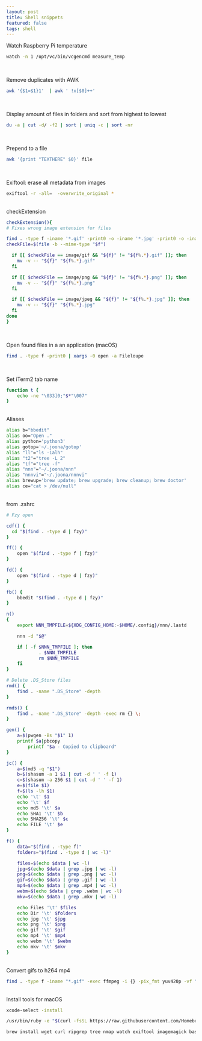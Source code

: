 ```yaml
---
layout: post
title: Shell snippets
featured: false
tags: shell
---
```


<!--more-->

Watch Raspberry Pi temperature

```sh
watch -n 1 /opt/vc/bin/vcgencmd measure_temp
```

<br/>

Remove duplicates with AWK

```sh
awk '{$1=$1}1'  | awk ' !x[$0]++'
```

<br/>

Display amount of files in folders and sort from highest to lowest

```sh
du -a | cut -d/ -f2 | sort | uniq -c | sort -nr
```

<br/>

Prepend to a file

```sh
awk '{print "TEXTHERE" $0}' file
```

<br/>

Exiftool: erase all metadata from images

```sh
exiftool -r -all=  -overwrite_original *
```

<br/>
checkExtension

```sh
checkExtension(){
# Fixes wrong image extension for files

find . -type f -iname '*.gif' -print0 -o -iname '*.jpg' -print0 -o -iname '*.jpeg' -print0 -o -iname '*.png' -print0 | while IFS= read -r -d $'\0' f; do
checkFile=$(file -b --mime-type "$f")

  if [[ $checkFile == image/gif && "${f}" != "${f%.*}.gif" ]]; then
    mv -v -- "${f}" "${f%.*}.gif"
  fi

  if [[ $checkFile == image/png && "${f}" != "${f%.*}.png" ]]; then
    mv -v -- "${f}" "${f%.*}.png"
  fi

  if [[ $checkFile == image/jpeg && "${f}" != "${f%.*}.jpg" ]]; then
    mv -v -- "${f}" "${f%.*}.jpg"
  fi
done
}
```
<br/>

Open found files in a an application (macOS)

```sh
find . -type f -print0 | xargs -0 open -a Fileloupe
```
<br/>

Set iTerm2 tab name

```sh
function t {
    echo -ne "\033]0;"$*"\007"
}
```

<br/>
Aliases

```sh
alias b="bbedit"
alias oo="Open ."
alias python='python3'
alias gotop='~/.joona/gotop'
alias "ll"="ls -1alh"
alias "t2"="tree -L 2"
alias "tf"="tree -f"
alias "nnn"="~/.joona/nnn"
alias "nnnvi"="~/.joona/nnnvi"
alias brewup='brew update; brew upgrade; brew cleanup; brew doctor'
alias ce="cat > /dev/null"
```
<br/>
from .zshrc

```sh
# Fzy open

cdf() {
  cd "$(find . -type d | fzy)"
}

ff() {
	open "$(find . -type f | fzy)"
}

fd() {
	open "$(find . -type d | fzy)"
}

fb() {
	bbedit "$(find . -type d | fzy)"
}

n()
{
    export NNN_TMPFILE=${XDG_CONFIG_HOME:-$HOME/.config}/nnn/.lastd

    nnn -d "$@"

    if [ -f $NNN_TMPFILE ]; then
            . $NNN_TMPFILE
            rm $NNN_TMPFILE
    fi
}

# Delete .DS_Store files
rmd() {
	find . -name ".DS_Store" -depth
}

rmds() {
	find . -name ".DS_Store" -depth -exec rm {} \;
}

gen() {
	a=$(pwgen -Bs "$1" 1)
	printf $a|pbcopy
    	printf "$a - Copied to clipboard"
}

jc() {
	a=$(md5 -q "$1")
	b=$(shasum -a 1 $1 | cut -d ' ' -f 1)
	c=$(shasum -a 256 $1 | cut -d ' ' -f 1)
	e=$(file $1)
	f=$(ls -lh $1)
	echo '\t' $1
	echo '\t' $f
	echo md5 '\t' $a
	echo SHA1 '\t' $b
	echo SHA256 '\t' $c
	echo FILE '\t' $e
}

f() {
	data="$(find . -type f)"
	folders="$(find . -type d | wc -l)"

	files=$(echo $data | wc -l)
	jpg=$(echo $data | grep .jpg | wc -l)
	png=$(echo $data | grep .png | wc -l)
	gif=$(echo $data | grep .gif | wc -l)
	mp4=$(echo $data | grep .mp4 | wc -l)
	webm=$(echo $data | grep .webm | wc -l)
	mkv=$(echo $data | grep .mkv | wc -l)

	echo Files '\t' $files
	echo Dir '\t' $folders
	echo jpg '\t' $jpg
	echo png '\t' $png
	echo gif '\t' $gif
	echo mp4 '\t' $mp4
	echo webm '\t' $webm
	echo mkv '\t' $mkv
}

```



<br/>
Convert gifs to h264 mp4

```sh
find . -type f -iname "*.gif" -exec ffmpeg -i {} -pix_fmt yuv420p -vf "pad=ceil(iw/2)*2:ceil(ih/2)*2" {}.mp4 \;
```

<br/>
Install tools for macOS

```sh
xcode-select -install

/usr/bin/ruby -e "$(curl -fsSL https://raw.githubusercontent.com/Homebrew/install/master/install)"

brew install wget curl ripgrep tree nmap watch exiftool imagemagick bash fzy cheat detox fdupes iperf3 pwgen python rust sqlite ffmpeg youtube-dl tvnamer
```